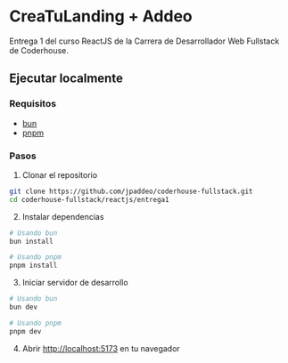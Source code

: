 # CreaTuLanding + Addeo

Entrega 1 del curso ReactJS de la Carrera de Desarrollador Web Fullstack de Coderhouse.

## Ejecutar localmente

### Requisitos

- [bun](https://bun.sh)
- [pnpm](https://pnpm.io)

### Pasos

1. Clonar el repositorio

```bash
git clone https://github.com/jpaddeo/coderhouse-fullstack.git
cd coderhouse-fullstack/reactjs/entrega1
```

2. Instalar dependencias

```bash
# Usando bun
bun install

# Usando pnpm
pnpm install
```

3. Iniciar servidor de desarrollo

```bash
# Usando bun
bun dev

# Usando pnpm
pnpm dev
```

4. Abrir [http://localhost:5173](http://localhost:5173) en tu navegador
